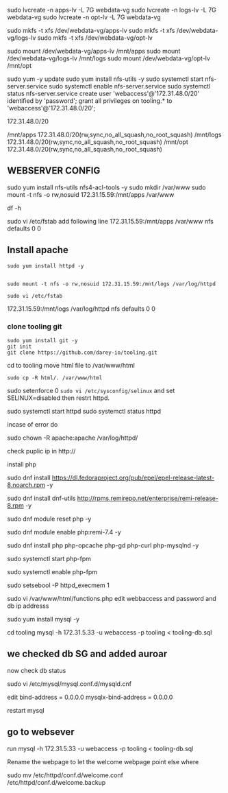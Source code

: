 sudo lvcreate -n apps-lv -L 7G webdata-vg
sudo lvcreate -n logs-lv -L 7G webdata-vg
sudo lvcreate -n opt-lv -L 7G webdata-vg


sudo mkfs -t xfs /dev/webdata-vg/apps-lv
sudo mkfs -t xfs /dev/webdata-vg/logs-lv
sudo mkfs -t xfs /dev/webdata-vg/opt-lv


sudo mount /dev/webdata-vg/apps-lv /mnt/apps
sudo mount /dev/webdata-vg/logs-lv /mnt/logs
sudo mount /dev/webdata-vg/opt-lv /mnt/opt


sudo yum -y update
sudo yum install nfs-utils -y
sudo systemctl start nfs-server.service
sudo systemctl enable nfs-server.service
sudo systemctl status nfs-server.service
create user 'webaccess'@'172.31.48.0/20' identified by 'password';
grant all privileges on tooling.* to 'webaccess'@'172.31.48.0/20';


172.31.48.0/20

/mnt/apps 172.31.48.0/20(rw,sync,no_all_squash,no_root_squash)
/mnt/logs 172.31.48.0/20(rw,sync,no_all_squash,no_root_squash)
/mnt/opt 172.31.48.0/20(rw,sync,no_all_squash,no_root_squash)



## WEBSERVER CONFIG
sudo yum install nfs-utils nfs4-acl-tools -y
sudo mkdir /var/www
sudo mount -t nfs -o rw,nosuid 172.31.15.59:/mnt/apps /var/www


df -h

sudo vi /etc/fstab
add following line
172.31.15.59:/mnt/apps /var/www nfs defaults 0 0


## Install apache
```
sudo yum install httpd -y


sudo mount -t nfs -o rw,nosuid 172.31.15.59:/mnt/logs /var/log/httpd
```

`sudo vi /etc/fstab`

172.31.15.59:/mnt/logs /var/log/httpd nfs defaults 0 0


### clone tooling git
```
sudo yum install git -y
git init
git clone https://github.com/darey-io/tooling.git
```

cd to tooling 
move html file  to /var/www/html
```
sudo cp -R html/. /var/www/html
```








sudo setenforce 0
 `sudo vi /etc/sysconfig/selinux` and set SELINUX=disabled then restrt httpd.

 sudo systemctl start httpd
 sudo systemctl status httpd

 incase of error do 

 sudo chown -R apache:apache /var/log/httpd/


 check puplic ip in http://




install php 

sudo dnf install https://dl.fedoraproject.org/pub/epel/epel-release-latest-8.noarch.rpm -y 


sudo dnf install dnf-utils http://rpms.remirepo.net/enterprise/remi-release-8.rpm -y 


sudo dnf module reset php -y 


sudo dnf module enable php:remi-7.4 -y


sudo dnf install php php-opcache php-gd php-curl php-mysqlnd -y


sudo systemctl start php-fpm


sudo systemctl enable php-fpm


sudo setsebool -P httpd_execmem 1


sudo vi /var/www/html/functions.php
edit webbaccess and password and db ip addresss


sudo yum install mysql -y

cd tooling 
mysql -h 172.31.5.33 -u webaccess -p tooling < tooling-db.sql


## we checked db SG and added auroar

now check db status


sudo vi /etc/mysql/mysql.conf.d/mysqld.cnf

edit 
bind-address            = 0.0.0.0
mysqlx-bind-address     = 0.0.0.0

restart mysql 

## go to websever
run 
mysql -h 172.31.5.33 -u webaccess -p tooling < tooling-db.sql



Rename the webpage to let the welcome webpage point else where 

sudo mv /etc/httpd/conf.d/welcome.conf /etc/httpd/conf.d/welcome.backup